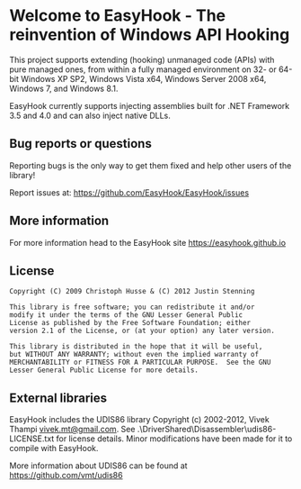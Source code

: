 # Welcome to EasyHook - The reinvention of Windows API Hooking

This project supports extending (hooking) unmanaged code (APIs) with pure managed ones, from within a fully managed environment on 32- or 64-bit Windows XP SP2, Windows Vista x64, Windows Server 2008 x64, Windows 7, and Windows 8.1. 

EasyHook currently supports injecting assemblies built for .NET Framework 3.5 and 4.0 and can also inject native DLLs.

## Bug reports or questions
Reporting bugs is the only way to get them fixed and help other users of the library!

Report issues at: https://github.com/EasyHook/EasyHook/issues

## More information

For more information head to the EasyHook site https://easyhook.github.io

## License
    Copyright (C) 2009 Christoph Husse & (C) 2012 Justin Stenning

    This library is free software; you can redistribute it and/or
    modify it under the terms of the GNU Lesser General Public
    License as published by the Free Software Foundation; either
    version 2.1 of the License, or (at your option) any later version.

    This library is distributed in the hope that it will be useful,
    but WITHOUT ANY WARRANTY; without even the implied warranty of
    MERCHANTABILITY or FITNESS FOR A PARTICULAR PURPOSE.  See the GNU
    Lesser General Public License for more details.

## External libraries
EasyHook includes the UDIS86 library Copyright (c) 2002-2012, Vivek Thampi <vivek.mt@gmail.com>. See .\DriverShared\Disassembler\udis86-LICENSE.txt for license details. Minor modifications have been made for it to compile with EasyHook.

More information about UDIS86 can be found at https://github.com/vmt/udis86
